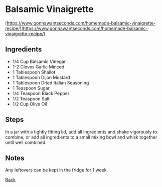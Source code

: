 # Balsamic Vinaigrette

[https://www.gonnawantseconds.com/homemade-balsamic-vinaigrette-recipe/](https://www.gonnawantseconds.com/homemade-balsamic-vinaigrette-recipe/)

## Ingredients

- 1/4 Cup Balsamic Vinegar
- 1-2 Cloves Garlic Minced
- 1 Tablespoon Shallot
- 1 Tablespoon Dijon Mustard
- 1 Tablespoon Dried Italian Seasoning
- 1 Teaspoon Sugar
- 1/4 Teaspoon Black Pepper
- 1/2 Teaspoon Salt
- 1/2 Cup Olive Oil

## Steps

In a jar with a tightly fitting lid, add all ingredients and shake vigorously to combine, or add all ingredients to a small mixing bowl and whisk together until well combined.

## Notes

Any leftovers can be kept in the fridge for 1 week.

[Back](../readme.md)
